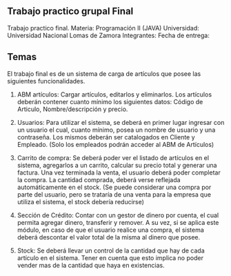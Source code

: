 ## Trabajo practico grupal Final

Trabajo practico final. 
Materia: Programación II (JAVA)
Universidad: Universidad Nacional Lomas de Zamora
Integrantes: 
Fecha de entrega:

## Temas

El trabajo final es de un sistema de carga de artículos que posee las siguientes funcionalidades.

1. ABM artículos: Cargar artículos, editarlos y eliminarlos.
Los artículos deberán contener cuanto mínimo los siguientes datos: Código de Articulo, Nombre/descripción y precio.

2. Usuarios: Para utilizar el sistema, se deberá en primer lugar ingresar con un usuario el cual, cuanto mínimo, posea un nombre de usuario y una contraseña.
Los mismos deberán ser catalogados en Cliente y Empleado.
(Solo los empleados podrán acceder al ABM de Artículos)

3. Carrito de compra: Se deberá poder ver el listado de artículos en el sistema, agregarlos a un carrito, calcular su precio total y generar una factura.
Una vez terminada la venta, el usuario deberá poder completar la compra. La cantidad comprada, deberá verse reflejada automáticamente en el stock.
(Se puede considerar una compra por parte del usuario, pero se trataría de una venta para la empresa que utiliza el sistema, el stock debería reducirse)

4. Sección de Crédito: Contar con un gestor de dinero por cuenta, el cual permita agregar dinero, transferir y remover.
A su vez, si se aplica este módulo, en caso de que el usuario realice una compra, el sistema deberá descontar el valor total de la misma al dinero que posee.

5. Stock: Se deberá llevar un control de la cantidad que hay de cada artículo en el sistema. Tener en cuenta que esto implica no poder vender mas de la cantidad que haya en existencias.

